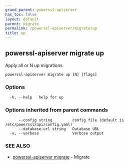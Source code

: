 ```yaml
---
grand_parent: powerssl-apiserver
has_toc: false
layout: default
parent: migrate
permalink: /powerssl-apiserver/migrate/up
title: up
---
```

## powerssl-apiserver migrate up

Apply all or N up migrations

```
powerssl-apiserver migrate up [N] [flags]
```

### Options

```
  -h, --help   help for up
```

### Options inherited from parent commands

```
      --config string         config file (default is /etc/powerssl/api/config.yaml)
      --database-url string   Database URL
  -v, --verbose               Verbose output
```

### SEE ALSO

* [powerssl-apiserver migrate](/powerssl-apiserver/migrate)	 - Migrate
